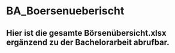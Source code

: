 # BA_Boersenueberischt

## Hier ist die gesamte Börsenübersicht.xlsx ergänzend zu der Bachelorarbeit abrufbar.
